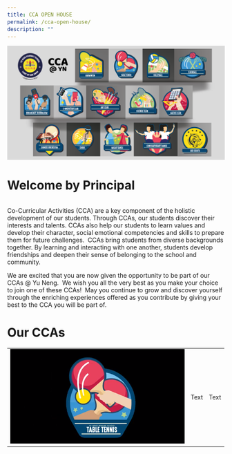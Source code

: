 ```yaml
---
title: CCA OPEN HOUSE
permalink: /cca-open-house/
description: ""
---
```

![](/images/WebsiteBanner_CCA-01.png)





# Welcome by Principal
|  | |  |
| -------- | -------- | -------- |

Co-Curricular Activities (CCA) are a key component of the holistic development of our students. Through CCAs, our students discover their interests and talents. CCAs also help our students to learn values and develop their character, social emotional competencies and skills to prepare them for future challenges.  CCAs bring students from diverse backgrounds together. By learning and interacting with one another, students develop friendships and deepen their sense of belonging to the school and community.

We are excited that you are now given the opportunity to be part of our CCAs @ Yu Neng.  We wish you all the very best as you make your choice to join one of these CCAs!  May you continue to grow and discover yourself through the enriching experiences offered as you contribute by giving your best to the CCA you will be part of.



# Our CCAs



|  | |  |
| -------- | -------- | -------- |
| ![](/images/Table%20Tennis.png)    | Text     | Text     |


